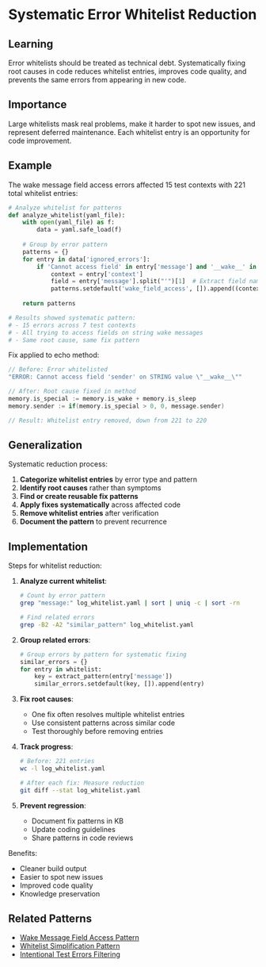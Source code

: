 # Systematic Error Whitelist Reduction

## Learning
Error whitelists should be treated as technical debt. Systematically fixing root causes in code reduces whitelist entries, improves code quality, and prevents the same errors from appearing in new code.

## Importance
Large whitelists mask real problems, make it harder to spot new issues, and represent deferred maintenance. Each whitelist entry is an opportunity for code improvement.

## Example
The wake message field access errors affected 15 test contexts with 221 total whitelist entries:

```python
# Analyze whitelist for patterns
def analyze_whitelist(yaml_file):
    with open(yaml_file) as f:
        data = yaml.safe_load(f)
    
    # Group by error pattern
    patterns = {}
    for entry in data['ignored_errors']:
        if 'Cannot access field' in entry['message'] and '__wake__' in entry['message']:
            context = entry['context']
            field = entry['message'].split("'")[1]  # Extract field name
            patterns.setdefault('wake_field_access', []).append((context, field))
    
    return patterns

# Results showed systematic pattern:
# - 15 errors across 7 test contexts
# - All trying to access fields on string wake messages
# - Same root cause, same fix pattern
```

Fix applied to echo method:
```c
// Before: Error whitelisted
"ERROR: Cannot access field 'sender' on STRING value \"__wake__\""

// After: Root cause fixed in method
memory.is_special := memory.is_wake + memory.is_sleep
memory.sender := if(memory.is_special > 0, 0, message.sender)

// Result: Whitelist entry removed, down from 221 to 220
```

## Generalization
Systematic reduction process:

1. **Categorize whitelist entries** by error type and pattern
2. **Identify root causes** rather than symptoms
3. **Find or create reusable fix patterns**
4. **Apply fixes systematically** across affected code
5. **Remove whitelist entries** after verification
6. **Document the pattern** to prevent recurrence

## Implementation
Steps for whitelist reduction:

1. **Analyze current whitelist**:
   ```bash
   # Count by error pattern
   grep "message:" log_whitelist.yaml | sort | uniq -c | sort -rn
   
   # Find related errors
   grep -B2 -A2 "similar_pattern" log_whitelist.yaml
   ```

2. **Group related errors**:
   ```python
   # Group errors by pattern for systematic fixing
   similar_errors = {}
   for entry in whitelist:
       key = extract_pattern(entry['message'])
       similar_errors.setdefault(key, []).append(entry)
   ```

3. **Fix root causes**:
   - One fix often resolves multiple whitelist entries
   - Use consistent patterns across similar code
   - Test thoroughly before removing entries

4. **Track progress**:
   ```bash
   # Before: 221 entries
   wc -l log_whitelist.yaml
   
   # After each fix: Measure reduction
   git diff --stat log_whitelist.yaml
   ```

5. **Prevent regression**:
   - Document fix patterns in KB
   - Update coding guidelines
   - Share patterns in code reviews

Benefits:
- Cleaner build output
- Easier to spot new issues
- Improved code quality
- Knowledge preservation

## Related Patterns
- [Wake Message Field Access Pattern](wake-message-field-access-pattern.md)
- [Whitelist Simplification Pattern](whitelist-simplification-pattern.md)
- [Intentional Test Errors Filtering](intentional-test-errors-filtering.md)